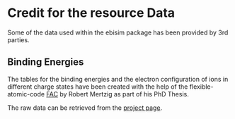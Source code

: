 # Credit for the resource Data

Some of the data used within the ebisim package has been provided by 3rd parties.

## Binding Energies

The tables for the binding energies and the electron configuration of ions in different charge
states have been created with the help of the flexible-atomic-code
[FAC](https://github.com/flexible-atomic-code/fac) by Robert Mertzig
as part of his PhD Thesis.

The raw data can be retrieved from the
[project page](https://project-ionpotentials.web.cern.ch/project-Ionpotentials/).